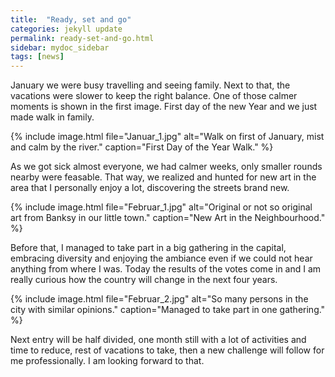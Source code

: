 ```yaml
---
title:  "Ready, set and go"
categories: jekyll update
permalink: ready-set-and-go.html
sidebar: mydoc_sidebar
tags: [news]
---
```


January we were busy travelling and seeing family. Next to that, the vacations were slower to keep the right balance. One of those calmer moments is shown in the first image. First day of the new Year and we just made walk in family.

{% include image.html file="Januar_1.jpg" alt="Walk on first of January, mist and calm by the river." caption="First Day of the Year Walk." %}

As we got sick almost everyone, we had calmer weeks, only smaller rounds nearby were feasable. That way, we realized and hunted for new art in the area that I personally enjoy a lot, discovering the streets brand new.

{% include image.html file="Februar_1.jpg" alt="Original or not so original art from Banksy in our little town." caption="New Art in the Neighbourhood." %}

Before that, I managed to take part in a big gathering in the capital, embracing diversity and enjoying the ambiance even if we could not hear anything from where I was. Today the results of the votes come in and I am really curious how the country will change in the next four years.

{% include image.html file="Februar_2.jpg" alt="So many persons in the city with similar opinions." caption="Managed to take part in one gathering." %}

Next entry will be half divided, one month still with a lot of activities and time to reduce, rest of vacations to take, then a new challenge will follow for me professionally. I am looking forward to that.
